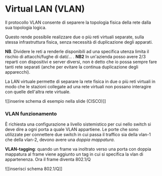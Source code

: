# Virtual LAN (VLAN)
Il protocollo VLAN consente di separere la topologia fisica della rete dalla sua topologia logica.

Questo rende possibile realizzare due o più reti virtuali separate, sulla stessa infrastruttura fisica, senza necessità di duplicazione degli apparati.

**NB**. Dividere le reti a renderle disponibili ad una specifica utenza limita il rischio di attacchi/fughe di dati/... . 
**NB2** In un'azienda posso avere 2/3 reparti con dispositivi e server diversi, non è detto che io possa sempre fare tanti rete separati (anche per evitare la continua duplicazione degli apparecchi).

La LAN virtuale permette di separare la rete fisica in due o più reti virtuali in modo che le stazioni collegate ad una rete virtuali non possano interagire con quelle dell'altra rete virtuale.

![[inserire schema di esempio nella slide (CISCO)]]

### VLAN funzionamento
È richiesta una configurazione a livello sistemistico per cui nello switch si deve dire a ogni porta a quale VLAN appartiene. Le porte che sono utilizzate per connettere due switch in cui passa il traffico sia della vlan-1 che della vlan-2, devono avere una *doppia mappatura*.

**VLAN-tagging**: quando un frame va inoltrato verso una porta con doppia mappatura al frame viene aggiunto un tag in cui si specifica la vlan di appartenenza. Ora il frame diventa 802.1/Q

![[inserisci schema 802.1/Q]]